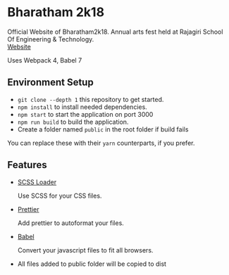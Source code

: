 # Bharatham 2k18

Official Website of Bharatham2k18. Annual arts fest held at Rajagiri School Of Engineering & Technology.    
[Website](https://bharatham2k18.in)


Uses Webpack 4, Babel 7

## Environment Setup

- `git clone --depth 1` this repository to get started.
- `npm install` to install needed dependencies.
- `npm start` to start the application on port 3000
- `npm run build` to build the application.
- Create a folder named `public` in the root folder if build fails

You can replace these with their `yarn` counterparts, if you prefer.

## Features

- [SCSS Loader](https://sass-lang.com/)

  Use SCSS for your CSS files.

- [Prettier](https://prettier.io/)

  Add prettier to autoformat your files.

- [Babel](https://babeljs.io/)

  Convert your javascript files to fit all browsers.

- All files added to public folder will be copied to dist

